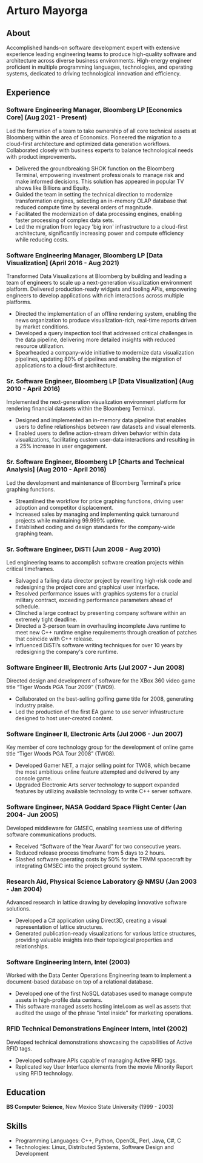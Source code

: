 # Arturo Mayorga

## About
Accomplished hands-on software development expert with extensive experience leading engineering teams to produce high-quality software and architecture across diverse business environments. High-energy engineer proficient in multiple programming languages, technologies, and operating systems, dedicated to driving technological innovation and efficiency.

## Experience

### Software Engineering Manager, Bloomberg LP [Economics Core] (Aug 2021 - Present)
Led the formation of a team to take ownership of all core technical assets at Bloomberg within the area of Economics. Pioneered the migration to a cloud-first architecture and optimized data generation workflows. Collaborated closely with business experts to balance technological needs with product improvements.
* Delivered the groundbreaking SHOK function on the Bloomberg Terminal, empowering investment professionals to manage risk and make informed decisions. This solution has appeared in popular TV shows like Billions and Equity.
* Guided the team in setting the technical direction to modernize transformation engines, selecting an in-memory OLAP database that reduced compute time by several orders of magnitude.
* Facilitated the modernization of data processing engines, enabling faster processing of complex data sets.
* Led the migration from legacy 'big iron' infrastructure to a cloud-first architecture, significantly increasing power and compute efficiency while reducing costs.

### Software Engineering Manager, Bloomberg LP [Data Visualization] (April 2016 - Aug 2021)
Transformed Data Visualizations at Bloomberg by building and leading a team of engineers to scale up a next-generation visualization environment platform. Delivered production-ready widgets and tooling APIs, empowering engineers to develop applications with rich interactions across multiple platforms.
* Directed the implementation of an offline rendering system, enabling the news organization to produce visualization-rich, real-time reports driven by market conditions.
* Developed a query inspection tool that addressed critical challenges in the data pipeline, delivering more detailed insights with reduced resource utilization.
* Spearheaded a company-wide initiative to modernize data visualization pipelines, updating 80% of pipelines and enabling the migration of applications to a cloud-first architecture.

### Sr. Software Engineer, Bloomberg LP [Data Visualization] (Aug 2010 - April 2016)
Implemented the next-generation visualization environment platform for rendering financial datasets within the Bloomberg Terminal.
* Designed and implemented an in-memory data pipeline that enables users to define relationships between raw datasets and visual elements.
* Enabled users to define action-stream driven behavior within data visualizations, facilitating custom user-data interactions and resulting in a 25% increase in user engagement.

### Sr. Software Engineer, Bloomberg LP [Charts and Technical Analysis] (Aug 2010 - April 2016)
Led the development and maintenance of Bloomberg Terminal's price graphing functions.
* Streamlined the workflow for price graphing functions, driving user adoption and competitor displacement.
* Increased sales by managing and implementing quick turnaround projects while maintaining 99.999% uptime.
* Established coding and design standards for the company-wide graphing team.

### Sr. Software Engineer, DiSTI (Jun 2008 - Aug 2010)
Led engineering teams to accomplish software creation projects within critical timeframes.
* Salvaged a failing data director project by rewriting high-risk code and redesigning the project core and graphical user interface.
* Resolved performance issues with graphics systems for a crucial military contract, exceeding performance parameters ahead of schedule.
* Clinched a large contract by presenting company software within an extremely tight deadline.
* Directed a 3-person team in overhauling incomplete Java runtime to meet new C++ runtime engine requirements through creation of patches that coincide with C++ release.
* Influenced DiSTI’s software writing techniques for over 10 years by redesigning the company's core runtime.

### Software Engineer III, Electronic Arts (Jul 2007 - Jun 2008)
Directed design and development of software for the XBox 360 video game title “Tiger Woods PGA Tour 2009” (TW09).
* Collaborated on the best-selling golfing game title for 2008, generating industry praise.
* Led the production of the first EA game to use server infrastructure designed to host user-created content.

### Software Engineer II, Electronic Arts (Jul 2006 - Jun 2007)
Key member of core technology group for the development of online game title “Tiger Woods PGA Tour 2008” (TW08).
* Developed Gamer NET, a major selling point for TW08, which became the most ambitious online feature attempted and delivered by any console game.
* Upgraded Electronic Arts server technology to support expanded features by utilizing available technology to write C++ server software.

### Software Engineer, NASA Goddard Space Flight Center (Jan 2004- Jun 2005)
Developed middleware for GMSEC, enabling seamless use of differing software communications products.
* Received “Software of the Year Award” for two consecutive years.
* Reduced release process timeframe from 5 days to 2 hours.
* Slashed software operating costs by 50% for the TRMM spacecraft by integrating GMSEC into the project ground system.

### Research Aid, Physical Science Laboratory @ NMSU (Jan 2003 - Jan 2004)
Advanced research in lattice drawing by developing innovative software solutions.
* Developed a C# application using Direct3D, creating a visual representation of lattice structures.
* Generated publication-ready visualizations for various lattice structures, providing valuable insights into their topological properties and relationships.

### Software Engineering Intern, Intel (2003)
Worked with the Data Center Operations Engineering team to implement a document-based database on top of a relational database.
* Developed one of the first NoSQL databases used to manage compute assets in high-profile data centers.
* This software managed assets hosting intel.com as well as assets that audited the usage of the phrase "intel inside" for marketing operations.

### RFID Technical Demonstrations Engineer Intern, Intel (2002)
Developed technical demonstrations showcasing the capabilities of Active RFID tags.
* Developed software APIs capable of managing Active RFID tags.
* Replicated key User Interface elements from the movie Minority Report using RFID technology.

## Education
**BS Computer Science**, New Mexico State University (1999 - 2003)

## Skills
* Programming Languages: C++, Python, OpenGL, Perl, Java, C#, C
* Technologies: Linux, Distributed Systems, Software Design and Development
